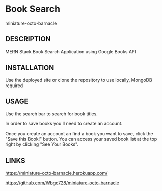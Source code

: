 # Book Search
miniature-octo-barnacle

## DESCRIPTION

MERN Stack Book Search Application using Google Books API

## INSTALLATION

Use the deployed site or clone the repository to use locally, MongoDB required

## USAGE

Use the search bar to search for book titles.

In order to save books you'll need to create an account.

Once you create an account an find a book you want to save, click the "Save this Book!" button. You can access your saved book list at the top right by clicking "See Your Books".

## LINKS

https://miniature-octo-barnacle.herokuapp.com/

https://github.com/Wbgc728/miniature-octo-barnacle

